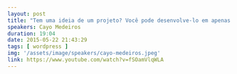 ```yaml
---
layout: post
title: "Tem uma ideia de um projeto? Você pode desenvolve-lo em apenas 1 final de semana!"
speakers: Cayo Medeiros
duration: 19:04
date: 2015-05-22 21:43:29
tags: [ wordpress ]
img: '/assets/image/speakers/cayo-medeiros.jpeg'
link: https://www.youtube.com/watch?v=fSOamVlqWLA
---
```


